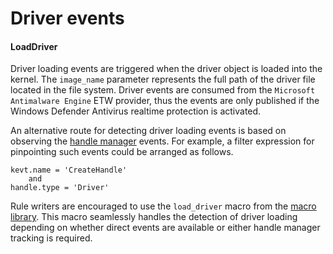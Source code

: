 # Driver events

#### LoadDriver

Driver loading events are triggered when the driver object is loaded into the kernel. The `image_name` parameter represents the full path of the driver file located in the file system.
Driver events are consumed from the `Microsoft Antimalware Engine` ETW provider, thus the events are only published if the Windows Defender Antivirus realtime protection is activated.

An alternative route for detecting driver loading events is based on observing the [handle manager](kevents/handle.md) events. For example, a filter expression for pinpointing such events could be arranged as follows.

```
kevt.name = 'CreateHandle'
    and
handle.type = 'Driver'
```

Rule writers are encouraged to use the `load_driver` macro from the [macro library](https://github.com/rabbitstack/fibratus/blob/master/rules/macros/macros.yml). This macro seamlessly handles the detection of driver loading depending on whether direct events are available or either handle manager tracking is required.